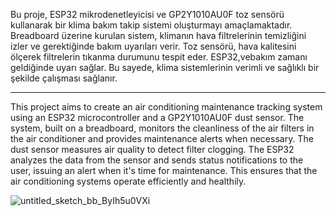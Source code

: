 Bu proje, ESP32 mikrodenetleyicisi ve GP2Y1010AU0F toz sensörü kullanarak bir klima bakım takip sistemi oluşturmayı amaçlamaktadır. Breadboard üzerine kurulan sistem,
klimanın hava filtrelerinin temizliğini izler ve gerektiğinde bakım uyarıları verir. Toz sensörü, hava kalitesini ölçerek filtrelerin tıkanma durumunu tespit eder. 
ESP32,vebakım zamanı geldiğinde uyarı sağlar. Bu sayede, klima sistemlerinin verimli ve sağlıklı bir şekilde çalışması sağlanır.

--------------------------------------------------

This project aims to create an air conditioning maintenance tracking system using an ESP32 microcontroller and a GP2Y1010AU0F dust sensor.
The system, built on a breadboard, monitors the cleanliness of the air filters in the air conditioner and provides maintenance alerts when necessary.
The dust sensor measures air quality to detect filter clogging. The ESP32 analyzes the data from the sensor and sends status notifications to the user, 
issuing an alert when it's time for maintenance. This ensures that the air conditioning systems operate efficiently and healthily.

![untitled_sketch_bb_ByIh5u0VXi](https://github.com/ErhanKlnz/Air-Conditioning-Maintenance-Tracking-System-/assets/105871419/6adbc223-8dd9-4686-9de0-04a808bafb2b)






